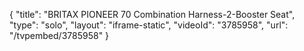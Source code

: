 {
    "title": "BRITAX PIONEER 70 Combination Harness-2-Booster Seat",
    "type": "solo",
    "layout": "iframe-static",
    "videoId": "3785958",
    "url": "\/tvpembed\/3785958"
}